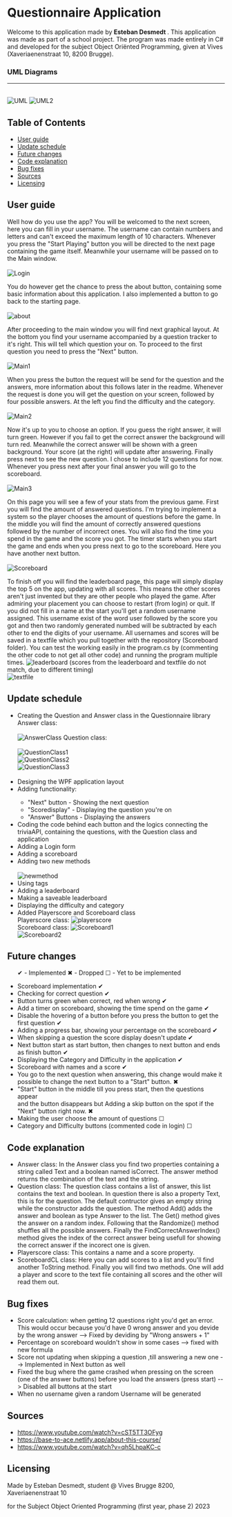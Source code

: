 # Questionnaire Application
Welcome to this application made by <b> Esteban Desmedt </b>. This application was made as part of a school project. The program was made entirely in C# and developed for the subject Object Oriënted Programming, given at Vives (Xaveriaenenstraat 10, 8200 Brugge).
<h3> UML Diagrams </h3>
<hr></hr>
<br>
<img src="./Images/UMLA.jpg" alt="UML">
<img src="./Images/UMLB.jpg" alt="UML2">


<div class="toc">

## Table of Contents

- [User guide](#section-1)
- [Update schedule](#section-2)
- [Future changes](#section-3)
- [Code explanation](#section-4)
- [Bug fixes](#section-5)
- [Sources](#section-6)
- [Licensing](#section-7)

</div>

## User guide
Well how do you use the app? You will be welcomed to the next screen, here you can fill in your username. The username can contain numbers and letters and can't exceed the maximum length of 10 characters. Whenever you press the "Start Playing" button you will be directed to the next page containing the game itself. Meanwhile your username will be passed on to the Main window.
<br><br>
<img src="./Images/Login1.jpg" alt="Login">

You do however get the chance to press the about button, containing some basic information about this application. I also implemented a button to go back to the starting page.
<br><br>
<img src="./Images/About.jpg" alt="about">


After proceeding to the main window you will find next graphical layout. At the bottom you find your username accompanied by a question tracker to it's right. This will tell which question your on. To proceed to the first question you need to press the "Next" button.
<br><br>
<img src="./Images/Main1a.jpg" alt="Main1">


When you press the button the request will be send for the question and the answers, more information about this follows later in the readme. Whenever the request is done you will get the question on your screen, followed by four possible answers. At the left you find the difficulty and the category.
<br><br>
<img src="./Images/Main2a.jpg" alt="Main2">

Now it's up to you to choose an option. If you guess the right answer, it will turn green. However if you fail to get the correct answer the background will turn red. Meanwhile the correct answer will be shown with a green background. Your score (at the right) will update after answering. Finally press next to see the new question. I chose to include 12 questions for now. Whenever you press next after your final answer you will go to the scoreboard. <br>
<br>
<img src="./Images/Main3a.jpg" alt="Main3">

On this page you will see a few of your stats from the previous game. First you will find the amount of answered questions. I'm trying to implement a system so the player chooses the amount of questions before the game. In the middle you will find the amount of correctly answered questions followed by the number of incorrect ones. You will also find the time you spend in the game and the score you got. The timer starts when you start the game and ends when you press next to go to the scoreboard. Here you have another next button.
<br><br>
<img src="./Images/Scorea.jpg" alt="Scoreboard">

To finish off you will find the leaderboard page, this page will simply display the top 5 on the app, updating with all scores. This means the other scores aren't just invented but they are other people who played the game. After admiring your placement you can choose to restart (from login) or quit. If you did not fill in a name at the start you'll get a random username assigned. This username exist of the word user followed by the score you got and then two randomly generated numbed will be subtracted by each other to end the digits of your username. All usernames and scores will be saved in a textfile which you pull together with the repository (Scoreboard folder). You can test the working easily in the program.cs by (commenting the other code to not get all other code) and running the program multiple times.
<img src="./Images/Leaderboard2.jpg" alt="leaderboard">
(scores from the leaderboard and textfile do not match, due to different timing)
<br>
<img src="./Images/Textfile.jpg" alt="textfile">

## Update schedule
<ul>
    <li> Creating the Question and Answer class in the Questionnaire library</li>
    Answer class:
    <br><br>
    <img src="./Images/AnswerClass.jpg" alt="AnswerClass">
    Question class:
    <br><br>
    <img src="./Images/QuestionClass1.jpg" alt="QuestionClass1">
    <br>
    <img src="./Images/QuestionClass2.jpg" alt="QuestionClass2">
    <br>
    <img src="./Images/QuestionClass3.jpg" alt="QuestionClass3">
    <br></br>
    <li> Designing the WPF application layout</li>
    <li> Adding functionality:</li>
    <ul>
    <li>"Next" button - Showing the next question</li>
    <li>"Scoredisplay" - Displaying the question you're on</li>
    <li>"Answer" Buttons - Displaying the answers</li>
    </ul>
    <li> Coding the code behind each button and the logics connecting the triviaAPI, containing the questions, with the Question class and application</li>
    <li> Adding a Login form</li>
    <li> Adding a scoreboard</li>
    <li> Adding two new methods</li>
    <br>
    <img src="./Images/NewMethod.jpg" alt="newmethod">
    <li> Using tags</li> 
    <li> Adding a leaderboard</li>
    <li> Making a saveable leaderboard</li>
    <li> Displaying the difficulty and category</li>
    <li> Added Playerscore and Scoreboard class</li>
    Playerscore class:
    <img src="./Images/Playerscore.jpg" alt="playerscore">
    <br>
    Scoreboard class: 
    <img src="./Images/Scoreboard1.jpg" alt="Scoreboard1">
    <br>
    <img src="./Images/Scoreboard2.jpg" alt="Scoreboard2">
</ul>

## Future changes
<ul> 

✔ - Implemented
✖ - Dropped
☐ - Yet to be implemented
    <li>Scoreboard implementation ✔</li>
    <li>Checking for correct question ✔</li>
    <li>Button turns green when correct, red when wrong ✔</li>
    <li>Add a timer on scoreboard, showing the time spend on the game ✔</li>
    <li>Disable the hovering of a button before you press the button to get the first question ✔</li>
    <li>Adding a progress bar, showing your percentage on the scoreboard ✔</li>
    <li>When skipping a question the score display doesn't update ✔</li>
    <li>Next button start as start button, then changes to next button and ends as finish button ✔</li>
    <li>Displaying the Category and Difficulty in the application ✔</li>
    <li>Scoreboard with names and a score ✔</li>
    <li>You go to the next question when answering, this change would make it possible to change the next button to a "Start" button. ✖</li>
    <li>"Start" button in the middle till you press start, then the questions appear <br>and the button disappears but Adding a skip button on the spot if the "Next" button right now. ✖</li>
    <li>Making the user choose the amount of questions ☐</li>
    <li>Category and Difficulty buttons (commented code in login) ☐</li>
    
</ul>

## Code explanation
- Answer class:
In the Answer class you find two properties containing a string called Text and a boolean named isCorrect.
The answer method returns the combination of the text and the string.
- Question class:
The question class contains a list of answer, this list contains the text and boolean. In question there is also a property Text, this is for the question. The default contructor gives an empty string while the constructor adds the question. The method Add() adds the answer and boolean as type Answer to the list.
The Get() method gives the answer on a random index. Following that the Randomize() method shuffles all the possible answers. Finally the FindCorrectAnswerIndex() method gives the index of the correct answer being usefull for showing the correct answer if the incorect one is given.
- Playerscore class:
This contains a name and a score property.
- ScoreboardCL class:
Here you can add scores to a list and you'll find another ToString method. Finally you will find two methods. One will add a player and score to the text file containing all scores and the other will read them out.

## Bug fixes
<ul>
    <li>Score calculation: when getting 12 questions right you'd get an error. This would occur because you'd have 0 wrong answer and you devide by the wrong answer --> Fixed by deviding by "Wrong answers + 1"</li>
    <li>Percentage on scoreboard wouldn't show in some cases --> fixed with new formula</li>
    <li>Score not updating when skipping a question ,till answering a new one --> Implemented in Next button as well</li>
    <li>Fixed the bug where the game crashed when pressing on the screen (one of the answer buttons) before you load the answers (press start) --> Disabled all buttons at the start</li>
    <li>When no username given a random Username will be generated</li>
</ul>

## Sources
- https://www.youtube.com/watch?v=cST5TT3OFyg
- https://base-to-ace.netlify.app/about-this-course/ 
- https://www.youtube.com/watch?v=qh5LhpaKC-c
 
## Licensing
<p>Made by Esteban Desmedt, student @ Vives Brugge 8200, Xaveriaenenstraat 10</p>
<p>for the Subject Object Oriented Programming (first year, phase 2) 2023</p>


